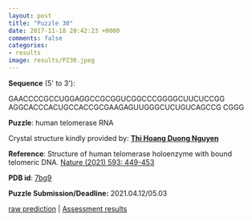 ```yaml
---
layout: post
title: "Puzzle 30"
date: 2017-11-18 20:42:23 +0000
comments: false
categories: 
- results
image: results/PZ30.jpeg
---
```

**Sequence** (5' to 3'): 

GAACCCCGCCUGGAGGCCGCGGUCGGCCCGGGGCUUCUCCGG
AGGCACCCACUGCCACCGCGAAGAGUUGGGCUCUGUCAGCCG
CGGG

**Puzzle**:
human telomerase RNA

Crystal structure kindly provided by: [**Thi Hoang Duong Nguyen**](https://scholar.google.com/citations?user=QJ4yi2sAAAAJ&hl=th)

**Reference**:
Structure of human telomerase holoenzyme with bound telomeric DNA.
[Nature (2021) 593: 449-453](https://www.ncbi.nlm.nih.gov/pubmed/?term=33883742)

**PDB id**: [7bg9](http://www.rcsb.org/pdb/explore/explore.do?structureId=7BG9) 

**Puzzle Submission/Deadline:** 2021.04.12/05.03

[raw prediction](https://github.com/rnapuzzles/rnapuzzles.github.io/tree/master/data/PZ30/pdb)    &#124;   [Assessment results](/table/2000/01/01/PZ30-3d.html)
